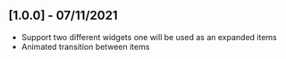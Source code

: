 ## [1.0.0] - 07/11/2021

* Support two different widgets one will be used as an expanded items
* Animated transition between items 
